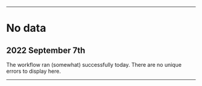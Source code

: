 
***

# No data

## 2022 September 7th

The workflow ran (somewhat) successfully today. There are no unique errors to display here.

***
